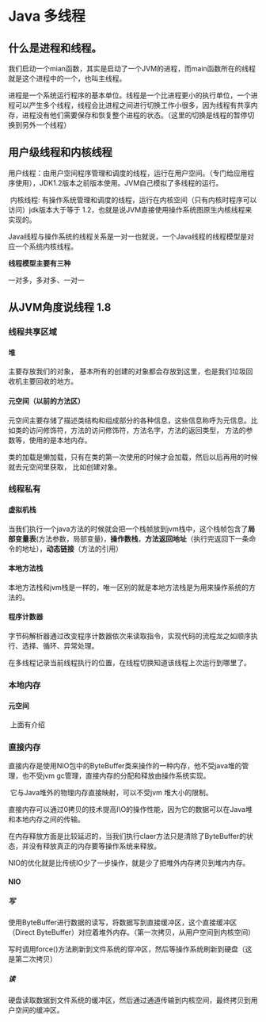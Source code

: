 # Java 多线程

## 什么是进程和线程。

我们启动一个mian函数，其实是启动了一个JVM的进程，而main函数所在的线程就是这个进程中的一个，也叫主线程。

进程是一个系统运行程序的基本单位。线程是一个比进程更小的执行单位，一个进程可以产生多个线程，线程会比进程之间进行切换工作小很多，因为线程有共享内存，进程没有他们需要保存和恢复整个进程的状态。（这里的切换是线程的暂停切换到另外一个线程）

## 用户级线程和内核线程

​	用户线程：由用户空间程序管理和调度的线程，运行在用户空间。（专门给应用程序使用），JDK1.2版本之前版本使用。JVM自己模拟了多线程的运行。

​	内核线程:   有操作系统管理和调度的线程，运行在内核空间（只有内核时程序可以访问）jdk版本大于等于 1.2，也就是说JVM直接使用操作系统图原生内核线程来实现的。

Java线程与操作系统的线程关系是一对一也就说，一个Java线程的线程模型是对应一个系统内核线程。

**线程模型主要有三种**

一对多，多对多、一对一

## 从JVM角度说线程 1.8

### 线程共享区域

#### 堆

主要存放我们的对象， 基本所有的创建的对象都会存放到这里，也是我们垃圾回收机主要回收的地方。

#### 元空间（以前的方法区）

元空间主要存储了描述类结构和组成部分的各种信息，这些信息称呼为元信息。比如类的访问修饰符，方法的访问修饰符，方法名字，方法的返回类型， 方法的参数等，使用的是本地内存。

类的加载是懒加载，只有在类的第一次使用的时候才会加载，然后以后再用的时候就去元空间里获取， 比如创建对象。

### 线程私有

####  虚拟机栈

当我们执行一个java方法的时候就会把一个栈帧放到jvm栈中，这个栈帧包含了**局部变量表**(方法参数，局部变量)，**操作数栈**，**方法返回地址**（执行完返回下一条命令的地址），**动态链接**（方法的引用）

####  本地方法栈

​		本地方法栈和jvm栈是一样的，唯一区别的就是本地方法栈是为用来操作系统的方法的。

####  程序计数器

​		字节码解析器通过改变程序计数器依次来读取指令，实现代码的流程龙之如顺序执行、选择、循环、异常处理。

​		在多线程记录当前线程执行的位置，在线程切换知道该线程上次运行到哪里了。

### 本地内存

#### 元空间

​	上面有介绍

###  直接内存

​	直接内存是使用NIO包中的ByteBuffer类来操作的一种内存，他不受java堆的管理，也不受jvm gc管理，直接内存的分配和释放由操作系统实现。

​	它与Java堆外的物理内存直接映射，可以不受jvm 堆大小的限制。

​	直接内存可以通过0拷贝的技术提高I\O的操作性能，因为它的数据可以在Java堆和本地内存之间的传输。

​	在内存释放方面是比较延迟的，当我们执行claer方法只是清除了ByteBuffer的状态，并没有释放真正的内存要等操作系统来释放。

NIO的优化就是比传统IO少了一步操作，就是少了把堆外内存拷贝到堆内内存。

#### NIO

##### 写

​	使用ByteBuffer进行数据的读写，将数据写到直接缓冲区，这个直接缓冲区（Direct ByteBuffer）对应着堆外内存。（第一次拷贝，从用户空间到内核空间）

​	写时调用force()方法刷新到文件系统的穿冲区，然后等操作系统刷新到硬盘（这是第二次拷贝）

##### 读

​	硬盘读取数据到文件系统的缓冲区，然后通过通道传输到内核空间，最终拷贝到用户空间的缓冲区。